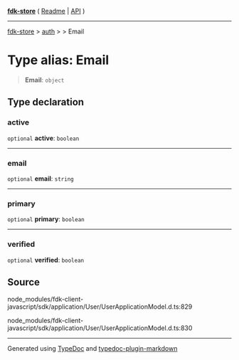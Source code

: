 [**fdk-store**](../../../README.md) ( [Readme](../../../README.md) \| [API](../../../API.md) )

---

[fdk-store](../../../API.md) > [auth](../../README.md) > [<internal>](../README.md) > Email

# Type alias: Email

> **Email**: `object`

## Type declaration

### active

`optional` **active**: `boolean`

---

### email

`optional` **email**: `string`

---

### primary

`optional` **primary**: `boolean`

---

### verified

`optional` **verified**: `boolean`

## Source

node_modules/fdk-client-javascript/sdk/application/User/UserApplicationModel.d.ts:829

node_modules/fdk-client-javascript/sdk/application/User/UserApplicationModel.d.ts:830

---

Generated using [TypeDoc](https://typedoc.org/) and [typedoc-plugin-markdown](https://www.npmjs.com/package/typedoc-plugin-markdown)

